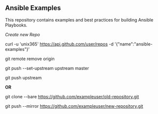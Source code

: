 
Ansible Examples
----------------

This repository contains examples and best practices for building Ansible Playbooks.

_Create new Repo_

curl -u 'unix365' https://api.github.com/user/repos -d '{"name":"ansible-examples"}'

git remote remove origin

git push --set-upstream upstream master

git push upstream


**OR**

git clone --bare https://github.com/exampleuser/old-repository.git

git push --mirror https://github.com/exampleuser/new-repository.git
